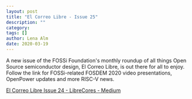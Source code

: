 ```yaml
---
layout: post
title: "El Correo Libre - Issue 25"
description: ""
category:
tags: []
author: Lena Alm
date: 2020-03-19
---
```


A new issue of the FOSSi Foundation's monthly roundup of all things Open Source semiconductor design,
El Correo Libre, is out there for all to enjoy. Follow the link for FOSSi-related FOSDEM 2020 video presentations, OpenPower updates and more RISC-V news.

<script async src="https://static.medium.com/embed.js"></script><a class="m-story" href="https://medium.com/librecores/el-correo-libre-issue-25-fb888eb0838b">El Correo Libre Issue 24 - LibreCores - Medium</a>
